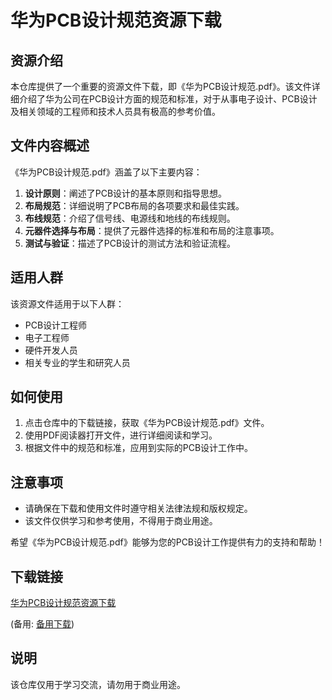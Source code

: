 # 华为PCB设计规范资源下载

## 资源介绍

本仓库提供了一个重要的资源文件下载，即《华为PCB设计规范.pdf》。该文件详细介绍了华为公司在PCB设计方面的规范和标准，对于从事电子设计、PCB设计及相关领域的工程师和技术人员具有极高的参考价值。

## 文件内容概述

《华为PCB设计规范.pdf》涵盖了以下主要内容：

1. **设计原则**：阐述了PCB设计的基本原则和指导思想。
2. **布局规范**：详细说明了PCB布局的各项要求和最佳实践。
3. **布线规范**：介绍了信号线、电源线和地线的布线规则。
4. **元器件选择与布局**：提供了元器件选择的标准和布局的注意事项。
5. **测试与验证**：描述了PCB设计的测试方法和验证流程。

## 适用人群

该资源文件适用于以下人群：

- PCB设计工程师
- 电子工程师
- 硬件开发人员
- 相关专业的学生和研究人员

## 如何使用

1. 点击仓库中的下载链接，获取《华为PCB设计规范.pdf》文件。
2. 使用PDF阅读器打开文件，进行详细阅读和学习。
3. 根据文件中的规范和标准，应用到实际的PCB设计工作中。

## 注意事项

- 请确保在下载和使用文件时遵守相关法律法规和版权规定。
- 该文件仅供学习和参考使用，不得用于商业用途。

希望《华为PCB设计规范.pdf》能够为您的PCB设计工作提供有力的支持和帮助！

## 下载链接
[华为PCB设计规范资源下载](https://pan.quark.cn/s/6b00be11a865) 

(备用: [备用下载](https://pan.baidu.com/s/1VLMo2PcMGtuNjlk1M9dPkA?pwd=1234))

## 说明

该仓库仅用于学习交流，请勿用于商业用途。
